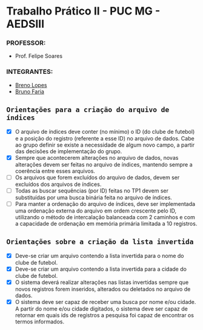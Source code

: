 # Trabalho Prático II  - PUC MG - AEDSIII

 ### PROFESSOR:
- Prof. Felipe Soares

### INTEGRANTES:
- [Breno Lopes](https://github.com/zTrolly)
- [Bruno Faria](https://github.com/brunofaria27)


## `Orientações para a criação do arquivo de índices`
- [X] O arquivo de índices deve conter (no mínimo) o ID (do clube de futebol) e a posição do registro (referente a esse ID) no arquivo de dados. Cabe ao
grupo definir se existe a necessidade de algum novo campo, a partir das decisões de
implementação do grupo.
- [X] Sempre que acontecerem alterações no arquivo de dados, novas alterações devem ser
feitas no arquivo de índices, mantendo sempre a coerência entre esses arquivos.
- [ ] Os arquivos que forem excluídos do arquivo de dados, devem ser excluídos dos arquivos de índices.
- [ ] Todas as buscar sequências (por ID) feitas no TP1 devem ser substituídas por uma
busca binária feita no arquivo de índices.
- [ ] Para manter a ordenação do arquivo de índices, deve ser implementada uma
ordenação externa do arquivo em ordem crescente pelo ID, utilizando o método de
intercalação balanceada com 2 caminhos e com a capacidade de ordenação em
memória primária limitada a 10 registros.

## `Orientações sobre a criação da lista invertida`
- [X] Deve-se criar um arquivo contendo a lista invertida para o nome do clube de
futebol.
- [X] Deve-se criar um arquivo contendo a lista invertida para a cidade do clube de
futebol.
- [X] O sistema deverá realizar alterações nas listas invertidas sempre que novos registros
forem inseridos, alterados ou deletados no arquivo de dados.
- [X] O sistema deve ser capaz de receber uma busca por nome e/ou cidade. A partir do
nome e/ou cidade digitados, o sistema deve ser capaz de retornar em quais ids de
registros a pesquisa foi capaz de encontrar os termos informados.
